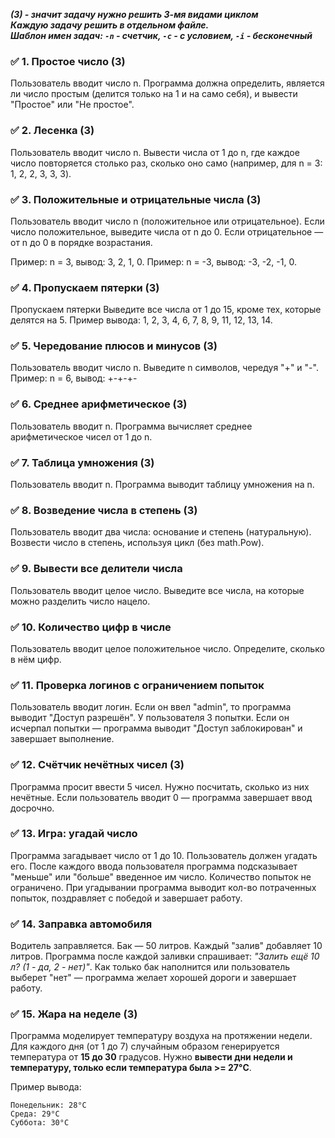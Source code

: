 ***(3) - значит задачу нужно решить 3-мя видами циклом***  
***Каждую задачу решить в отдельном файле.  
Шаблон имен задач: `-n` - счетчик, `-с` - с условием, `-i` - бесконечный***  

### ✅ **1. Простое число** (3)

Пользователь вводит число n. Программа должна определить, является ли число простым (делится только на 1 и на само себя), и вывести "Простое" или "Не простое".

### ✅ **2. Лесенка** (3)

Пользователь вводит число n. Вывести числа от 1 до n, где каждое число повторяется столько раз, сколько оно само (например, для n = 3: 1, 2, 2, 3, 3, 3).

### ✅ **3. Положительные и отрицательные числа** (3)

Пользователь вводит число n (положительное или отрицательное). Если число положительное, выведите числа от n до 0. Если отрицательное — от n до 0 в порядке возрастания.

Пример: n = 3, вывод: 3, 2, 1, 0.
Пример: n = -3, вывод: -3, -2, -1, 0.

### ✅ **4. Пропускаем пятерки** (3)

Пропускаем пятерки
Выведите все числа от 1 до 15, кроме тех, которые делятся на 5.
Пример вывода: 1, 2, 3, 4, 6, 7, 8, 9, 11, 12, 13, 14.

### ✅ **5. Чередование плюсов и минусов** (3)

Пользователь вводит число n. Выведите n символов, чередуя "+" и "-".
Пример: n = 6, вывод: +-+-+-
### ✅ **6. Среднее арифметическое** (3)

Пользователь вводит n. Программа вычисляет среднее арифметическое чисел от 1 до n.
### ✅ **7. Таблица умножения** (3) 

Пользователь вводит n. Программа выводит таблицу умножения на n.
### ✅ **8. Возведение числа в степень** (3)

Пользователь вводит два числа: основание и степень (натуральную). Возвести число в степень, используя цикл (без math.Pow).
### ✅ **9. Вывести все делители числа**

Пользователь вводит целое число. Выведите все числа, на которые можно разделить число нацело.

### ✅ **10. Количество цифр в числе**

Пользователь вводит целое положительное число. Определите, сколько в нём цифр.

### ✅ **11. Проверка логинов с ограничением попыток**

Пользователь вводит логин. Если он ввел "admin", то программа выводит "Доступ разрешён". У пользователя 3 попытки.  Если он исчерпал попытки — программа выводит "Доступ заблокирован" и завершает выполнение.

### ✅ **12. Счётчик нечётных чисел** (3)

Программа просит ввести 5 чисел. Нужно посчитать, сколько из них нечётные. Если пользователь вводит 0 — программа завершает ввод досрочно.
### ✅ **13. Игра: угадай число**

Программа загадывает число от 1 до 10. Пользователь должен угадать его. После каждого ввода пользователя программа подсказывает "меньше" или "больше" введенное им число. Количество попыток не ограничено. При угадывании программа выводит кол-во потраченных попыток, поздравляет с победой и завершает работу.

### ✅ **14. Заправка автомобиля**

 Водитель заправляется. Бак — 50 литров. Каждый "залив" добавляет 10 литров. Программа после каждой заливки спрашивает: _"Залить ещё 10 л? (1 - да, 2 - нет)"_. Как только бак наполнится или пользователь выберет "нет" — программа желает хорошей дороги и завершает работу.
### ✅ **15. Жара на неделе** (3)

Программа моделирует температуру воздуха на протяжении недели. Для каждого дня (от 1 до 7) случайным образом генерируется температура от **15 до 30** градусов. Нужно **вывести  дни недели и температуру, только если температура была >= 27°C**.

Пример вывода:

```
Понедельник: 28°C
Среда: 29°C
Суббота: 30°C
```
